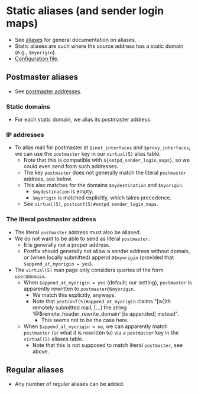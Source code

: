 # Static aliases (and sender login maps)

* See [aliases](/doc/mail/postfix/aliases.md) for general documentation on
  aliases.
* Static aliases are such where the source address has a static domain
  (e.g., `$myorigin`).
* [Configuration file](/ansible/roles/mail/postfix/templates/maps/static-aliases.j2).


## Postmaster aliases

* See [postmaster addresses](/doc/mail/postfix/postmaster.md).


### Static domains

* For each static domain, we alias its postmaster address.


### IP addresses

* To alias mail for postmaster at `$inet_interfaces` and `$proxy_interfaces`,
  we can use the `postmaster` key in our `virtual(5)` alias table.
    * Note that this is compatible with `${smtpd_sender_login_maps}`, so we
      could even send from such addresses.
    * The key `postmaster` does not generally match the literal `postmaster`
      address, see below.
    * This also matches for the domains `$mydestination` and `$myorigin`.
        * `$mydestination` is empty.
        * `$myorigin` is matched explicitly, which takes precedence.
    * See `virtual(5)`, `postconf(5)#smtpd_sender_login_maps`.


### The literal postmaster address

* The literal `postmaster` address must also be aliased.
* We do not want to be able to send as literal `postmaster`.
    * It is generally not a proper address.
    * Postfix should generally not allow a sender address without domain, or
      (when locally submitted) append `@$myorigin` (provided that
      `$append_at_myorigin = yes`).
* The `virtual(5)` man page only considers queries of the form `user@domain`.
    * When `$append_at_myorigin = yes` (default; our setting), `postmaster`
      is apparently rewritten to `postmaster@$myorigin`.
        * We match this explicitly, anyways.
        * Note that `postconf(5)#append_at_myorigin` claims "\[w\]ith remotely
          submitted mail, \[...\] the string '@$remote_header_rewrite_domain'
          \[is appended\] instead".
            * This seems not to be the case here.
    * When `$append_at_myorigin = no`, we can apparently match `postmaster`
      (or what it is rewritten to) via a `postmaster` key in the `virtual(5)`
      aliases table.
        * Note that this is not supposed to match literal `postmaster`, see
          above.


## Regular aliases

* Any number of regular aliases can be added.
